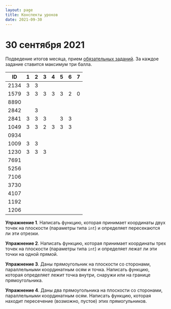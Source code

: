 ```yaml
---
layout: page
title: Конспекты уроков
date: 2021-09-30
---
```


# 30 сентября 2021

Подведение итогов месяца, прием [обязательных заданий](../../monthly-assignment/2021-09.md). За каждое задание ставится максимум три балла.

|  ID  | 1 | 2 | 3 | 4 | 5 | 6 | 7 |
| ---  |---|---|---|---|---|---|---|
| 2134 | 3 | 3 |   |   |   |   |   |
| 1579 | 3 | 3 | 3 | 3 | 3 | 2 | 0 |
| 8890 |   |   |   |   |   |   |   |
| 2842 |   | 3 |   |   |   |   |   |
| 2841 | 3 | 3 | 3 |   | 3 | 3 |   |
| 1049 | 3 | 3 | 2 | 3 | 3 | 3 |   |
| 0934 |   |   |   |   |   |   |   |
| 1009 | 3 | 3 |   |   |   |   |   |
| 1230 | 3 | 3 | 3 |   |   |   |   |
| 7691 |   |   |   |   |   |   |   |
| 5256 |   |   |   |   |   |   |   |
| 7106 |   |   |   |   |   |   |   |
| 3730 |   |   |   |   |   |   |   |
| 4107 |   |   |   |   |   |   |   |
| 1192 |   |   |   |   |   |   |   |
| 1206 |   |   |   |   |   |   |   |

**Упражнение 1**. Написать функцию, которая принимает координаты двух точек на плоскости (параметры типа `int`) и определяет пересекаются ли эти отрезки.

**Упражнение 2**. Написать функцию, которая принимает координаты трех точек на плоскости (параметры типа `int`) и определяет лежат ли эти точки на одной прямой.

**Упражнение 3**. Даны прямоугольник на плоскости со сторонами, параллельными координатным осям и точка. Написать функцию, которая определяет лежит точка внутри, снаружи или на границе прямоугольника.

**Упражнение 4**. Даны два прямоугольника на плоскости со сторонами, параллельными координатным осям. Написать функцию, которая находит пересечение (возможно, пустое) этих прямогульников.
